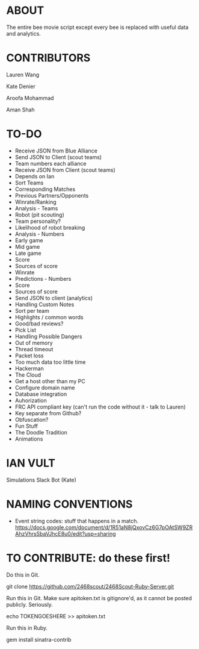 # ABOUT
The entire bee movie script except every bee is replaced with useful data and analytics.

# CONTRIBUTORS
Lauren Wang

Kate Denier

Aroofa Mohammad

Aman Shah

# TO-DO
* Receive JSON from Blue Alliance
* Send JSON to Client (scout teams)
 * Team numbers each alliance
* Receive JSON from Client (scout teams)
 * Depends on Ian
* Sort Teams
 * Corresponding Matches
 * Previous Partners/Opponents
 * Winrate/Ranking
* Analysis - Teams
 * Robot (pit scouting)
 * Team personality?
 * Likelihood of robot breaking
* Analysis - Numbers
 * Early game
 * Mid game
 * Late game
 * Score
 * Sources of score
 * Winrate
* Predictions - Numbers
 * Score
 * Sources of score
* Send JSON to client (analytics)
* Handling Custom Notes
 * Sort per team
 * Highlights / common words
 * Good/bad reviews?
* Pick List
* Handling Possible Dangers
 * Out of memory
 * Thread timeout
 * Packet loss
 * Too much data too little time
 * Hackerman
* The Cloud
 * Get a host other than my PC
 * Configure domain name
 * Database integration
* Auhorization
 * FRC API compliant key (can't run the code without it - talk to Lauren)
 * Key separate from Github?
 * Obfuscation?
* Fun Stuff
 * The Doodle Tradition
 * Animations

# IAN VULT
Simulations
Slack Bot (Kate)

# NAMING CONVENTIONS
* Event string codes: stuff that happens in a match. https://docs.google.com/document/d/1R51aN8jQxovCz6G7pOAtSW9ZRAhzVhrsSbaVJhcE8u0/edit?usp=sharing

# TO CONTRIBUTE: do these first!
Do this in Git.

git clone https://github.com/2468scout/2468Scout-Ruby-Server.git

Run this in Git. Make sure apitoken.txt is gitignore'd, as it cannot be posted publicly. Seriously.

echo TOKENGOESHERE >> apitoken.txt

Run this in Ruby.

gem install sinatra-contrib